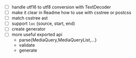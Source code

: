 - [ ] handle utf16 to utf8 conversion with TextDecoder
- [ ] make it clear in Readme how to use with csstree or postcss
- [ ] match csstree ast
- [ ] support `loc` (source, start, end)
- [ ] create generator
- [ ] more useful exported api
  - parse{MediaQuery,MediaQueryList,...}
  - validate
  - generate
